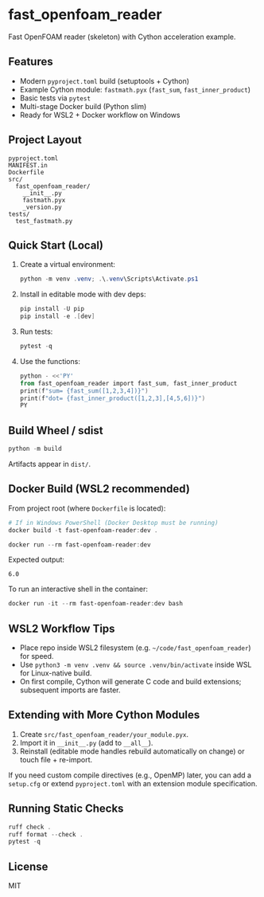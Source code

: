 # fast_openfoam_reader

Fast OpenFOAM reader (skeleton) with Cython acceleration example.

## Features
- Modern `pyproject.toml` build (setuptools + Cython)
- Example Cython module: `fastmath.pyx` (`fast_sum`, `fast_inner_product`)
- Basic tests via `pytest`
- Multi-stage Docker build (Python slim)
- Ready for WSL2 + Docker workflow on Windows

## Project Layout
```
pyproject.toml
MANIFEST.in
Dockerfile
src/
  fast_openfoam_reader/
    __init__.py
    fastmath.pyx
    _version.py
tests/
  test_fastmath.py
```

## Quick Start (Local)
1. Create a virtual environment:
   ```powershell
   python -m venv .venv; .\.venv\Scripts\Activate.ps1
   ```
2. Install in editable mode with dev deps:
   ```powershell
   pip install -U pip
   pip install -e .[dev]
   ```
3. Run tests:
   ```powershell
   pytest -q
   ```
4. Use the functions:
   ```powershell
   python - <<'PY'
   from fast_openfoam_reader import fast_sum, fast_inner_product
   print(f"sum= {fast_sum([1,2,3,4])}")
   print(f"dot= {fast_inner_product([1,2,3],[4,5,6])}")
   PY
   ```

## Build Wheel / sdist
```powershell
python -m build
```
Artifacts appear in `dist/`.

## Docker Build (WSL2 recommended)
From project root (where `Dockerfile` is located):
```powershell
# If in Windows PowerShell (Docker Desktop must be running)
docker build -t fast-openfoam-reader:dev .

docker run --rm fast-openfoam-reader:dev
```
Expected output:
```
6.0
```

To run an interactive shell in the container:
```powershell
docker run -it --rm fast-openfoam-reader:dev bash
```

## WSL2 Workflow Tips
- Place repo inside WSL2 filesystem (e.g. `~/code/fast_openfoam_reader`) for speed.
- Use `python3 -m venv .venv && source .venv/bin/activate` inside WSL for Linux-native build.
- On first compile, Cython will generate C code and build extensions; subsequent imports are faster.

## Extending with More Cython Modules
1. Create `src/fast_openfoam_reader/your_module.pyx`.
2. Import it in `__init__.py` (add to `__all__`).
3. Reinstall (editable mode handles rebuild automatically on change) or touch file + re-import.

If you need custom compile directives (e.g., OpenMP) later, you can add a `setup.cfg` or extend `pyproject.toml` with an extension module specification.

## Running Static Checks
```powershell
ruff check .
ruff format --check .
pytest -q
```

## License
MIT